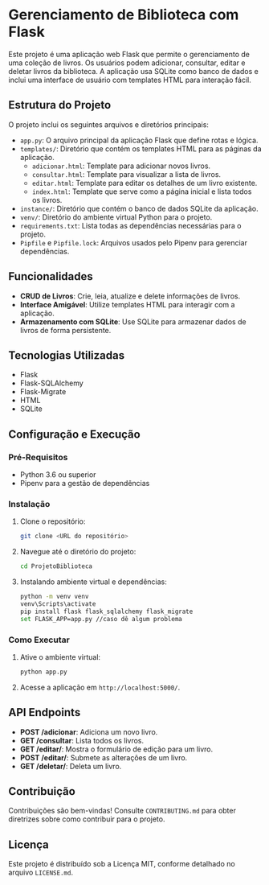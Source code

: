 # Gerenciamento de Biblioteca com Flask

Este projeto é uma aplicação web Flask que permite o gerenciamento de uma coleção de livros. Os usuários podem adicionar, consultar, editar e deletar livros da biblioteca. A aplicação usa SQLite como banco de dados e inclui uma interface de usuário com templates HTML para interação fácil.

## Estrutura do Projeto

O projeto inclui os seguintes arquivos e diretórios principais:

- `app.py`: O arquivo principal da aplicação Flask que define rotas e lógica.
- `templates/`: Diretório que contém os templates HTML para as páginas da aplicação.
  - `adicionar.html`: Template para adicionar novos livros.
  - `consultar.html`: Template para visualizar a lista de livros.
  - `editar.html`: Template para editar os detalhes de um livro existente.
  - `index.html`: Template que serve como a página inicial e lista todos os livros.
- `instance/`: Diretório que contém o banco de dados SQLite da aplicação.
- `venv/`: Diretório do ambiente virtual Python para o projeto.
- `requirements.txt`: Lista todas as dependências necessárias para o projeto.
- `Pipfile` e `Pipfile.lock`: Arquivos usados pelo Pipenv para gerenciar dependências.

## Funcionalidades

- **CRUD de Livros**: Crie, leia, atualize e delete informações de livros.
- **Interface Amigável**: Utilize templates HTML para interagir com a aplicação.
- **Armazenamento com SQLite**: Use SQLite para armazenar dados de livros de forma persistente.

## Tecnologias Utilizadas

- Flask
- Flask-SQLAlchemy
- Flask-Migrate
- HTML
- SQLite

## Configuração e Execução

### Pré-Requisitos

- Python 3.6 ou superior
- Pipenv para a gestão de dependências

### Instalação

1. Clone o repositório:

    ```bash
    git clone <URL do repositório>
    ```

2. Navegue até o diretório do projeto:

    ```bash
    cd ProjetoBiblioteca
    ```

3. Instalando ambiente virtual e dependências:

    ```bash
    python -m venv venv 
    venv\Scripts\activate
    pip install flask flask_sqlalchemy flask_migrate
    set FLASK_APP=app.py //caso dê algum problema
    
    ```

### Como Executar

1. Ative o ambiente virtual:

    ```bash
    python app.py

    ```


3. Acesse a aplicação em `http://localhost:5000/`.

## API Endpoints

- **POST /adicionar**: Adiciona um novo livro.
- **GET /consultar**: Lista todos os livros.
- **GET /editar/<id>**: Mostra o formulário de edição para um livro.
- **POST /editar/<id>**: Submete as alterações de um livro.
- **GET /deletar/<id>**: Deleta um livro.

## Contribuição

Contribuições são bem-vindas! Consulte `CONTRIBUTING.md` para obter diretrizes sobre como contribuir para o projeto.

## Licença

Este projeto é distribuído sob a Licença MIT, conforme detalhado no arquivo `LICENSE.md`.
